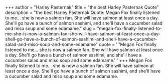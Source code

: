 +++
author = "Harley Pasternak"
title = "the best Harley Pasternak Quote"
description = "the best Harley Pasternak Quote: Megan Fox finally listened to me... she is now a salmon fan. She will have salmon at least once a day. She'll go have a bunch of salmon sashimi, and she'll have a cucumber salad and miso soup and some edamame."
slug = "megan-fox-finally-listened-to-me-she-is-now-a-salmon-fan-she-will-have-salmon-at-least-once-a-day-shell-go-have-a-bunch-of-salmon-sashimi-and-shell-have-a-cucumber-salad-and-miso-soup-and-some-edamame"
quote = '''Megan Fox finally listened to me... she is now a salmon fan. She will have salmon at least once a day. She'll go have a bunch of salmon sashimi, and she'll have a cucumber salad and miso soup and some edamame.'''
+++
Megan Fox finally listened to me... she is now a salmon fan. She will have salmon at least once a day. She'll go have a bunch of salmon sashimi, and she'll have a cucumber salad and miso soup and some edamame.
